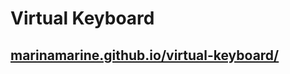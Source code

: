 # Virtual Keyboard
## [marinamarine.github.io/virtual-keyboard/](https://marinamarine.github.io/virtual-keyboard/)